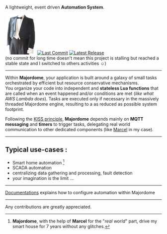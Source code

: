 A lightweight, event driven **Automation System**.

![icon](https://github.com/destroyedlolo/HomeDashboard/blob/master/SeleniteDFB/Images/Majordome.png)
[![Last Commit](https://img.shields.io/github/last-commit/destroyedlolo/Majordome?logo=github&label=latest%20release&style=flat-square)](https://github.com/destroyedlolo/Majordome/releases/latest)
[![Latest Release](https://img.shields.io/github/v/release/destroyedlolo/Majordome?logo=github&label=latest%20release&style=flat-square)](https://github.com/destroyedlolo/Majordome/releases/latest)<br>
(no commit for long time doesn't mean this project is stalling but reached a stable state and I switched to others activities :relaxed:)

----

Within **Majordome**, your application is built around a galaxy of small tasks orchestrated by efficient but resource conservative mechanisms.<br>
You organize your code into independent and **stateless Lua functions** that are called when an event happened and/or conditions are met (*like what AWS Lambda does*). Tasks are executed only if necessary in the massively threaded Majordome engine, resulting to a as reduced as possible system footprint.

Following the [KISS principle](https://en.wikipedia.org/wiki/KISS_principle), **Majordome** depends mainly on **MQTT messaging** and **timers** to trigger tasks, delegating real world communication to other dedicated components (like [Marcel](https://github.com/destroyedlolo/Marcel) in my case).

---

Typical use-cases :
---
- Smart home automation [^1]
- SCADA automation
- centralizing data gathering and processing, fault detection
- your imagination is the limit ...

---

[Documentations](/Documentations/) explains how to configure automation within Majordome

---

Any contributions are greatly appreciated.

[^1]: **Majordome**, with the help of **Marcel** for the "*real world*" part, drive my smart house for 7 years without any glitches.
